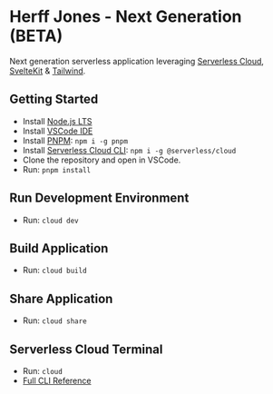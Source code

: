 # Herff Jones - Next Generation (BETA)
Next generation serverless application leveraging [Serverless Cloud](https://serverless.com), [SvelteKit](https://kit.svelte.dev) & [Tailwind](https://tailwindcss.com).

## Getting Started
- Install [Node.js LTS](https://node.js)
- Install [VSCode IDE](https://code.visualstudio.com)
- Install [PNPM](https://pnpm.io): `npm i -g pnpm`
- Install [Serverless Cloud CLI](https://www.serverless.com/cloud/docs/cli): `npm i -g @serverless/cloud`
- Clone the repository and open in VSCode.
- Run: `pnpm install`

## Run Development Environment
- Run: `cloud dev`

## Build Application
- Run: `cloud build`

## Share Application
- Run: `cloud share`

## Serverless Cloud Terminal
- Run: `cloud`
- [Full CLI Reference](https://www.serverless.com/cloud/docs/cli)
